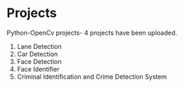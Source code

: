 # Projects
Python-OpenCv projects-
4 projects have been uploaded.
1. Lane Detection
2. Car Detection
3. Face Detection
4. Face Identifier
5. Criminal Identification and Crime Detection System 
